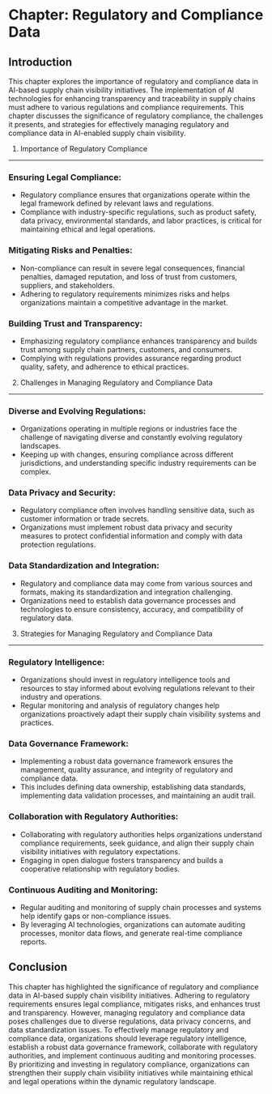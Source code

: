 Chapter: Regulatory and Compliance Data
=======================================

Introduction
------------

This chapter explores the importance of regulatory and compliance data in AI-based supply chain visibility initiatives. The implementation of AI technologies for enhancing transparency and traceability in supply chains must adhere to various regulations and compliance requirements. This chapter discusses the significance of regulatory compliance, the challenges it presents, and strategies for effectively managing regulatory and compliance data in AI-enabled supply chain visibility.

1. Importance of Regulatory Compliance
--------------------------------------

### Ensuring Legal Compliance:

* Regulatory compliance ensures that organizations operate within the legal framework defined by relevant laws and regulations.
* Compliance with industry-specific regulations, such as product safety, data privacy, environmental standards, and labor practices, is critical for maintaining ethical and legal operations.

### Mitigating Risks and Penalties:

* Non-compliance can result in severe legal consequences, financial penalties, damaged reputation, and loss of trust from customers, suppliers, and stakeholders.
* Adhering to regulatory requirements minimizes risks and helps organizations maintain a competitive advantage in the market.

### Building Trust and Transparency:

* Emphasizing regulatory compliance enhances transparency and builds trust among supply chain partners, customers, and consumers.
* Complying with regulations provides assurance regarding product quality, safety, and adherence to ethical practices.

2. Challenges in Managing Regulatory and Compliance Data
--------------------------------------------------------

### Diverse and Evolving Regulations:

* Organizations operating in multiple regions or industries face the challenge of navigating diverse and constantly evolving regulatory landscapes.
* Keeping up with changes, ensuring compliance across different jurisdictions, and understanding specific industry requirements can be complex.

### Data Privacy and Security:

* Regulatory compliance often involves handling sensitive data, such as customer information or trade secrets.
* Organizations must implement robust data privacy and security measures to protect confidential information and comply with data protection regulations.

### Data Standardization and Integration:

* Regulatory and compliance data may come from various sources and formats, making its standardization and integration challenging.
* Organizations need to establish data governance processes and technologies to ensure consistency, accuracy, and compatibility of regulatory data.

3. Strategies for Managing Regulatory and Compliance Data
---------------------------------------------------------

### Regulatory Intelligence:

* Organizations should invest in regulatory intelligence tools and resources to stay informed about evolving regulations relevant to their industry and operations.
* Regular monitoring and analysis of regulatory changes help organizations proactively adapt their supply chain visibility systems and practices.

### Data Governance Framework:

* Implementing a robust data governance framework ensures the management, quality assurance, and integrity of regulatory and compliance data.
* This includes defining data ownership, establishing data standards, implementing data validation processes, and maintaining an audit trail.

### Collaboration with Regulatory Authorities:

* Collaborating with regulatory authorities helps organizations understand compliance requirements, seek guidance, and align their supply chain visibility initiatives with regulatory expectations.
* Engaging in open dialogue fosters transparency and builds a cooperative relationship with regulatory bodies.

### Continuous Auditing and Monitoring:

* Regular auditing and monitoring of supply chain processes and systems help identify gaps or non-compliance issues.
* By leveraging AI technologies, organizations can automate auditing processes, monitor data flows, and generate real-time compliance reports.

Conclusion
----------

This chapter has highlighted the significance of regulatory and compliance data in AI-based supply chain visibility initiatives. Adhering to regulatory requirements ensures legal compliance, mitigates risks, and enhances trust and transparency. However, managing regulatory and compliance data poses challenges due to diverse regulations, data privacy concerns, and data standardization issues. To effectively manage regulatory and compliance data, organizations should leverage regulatory intelligence, establish a robust data governance framework, collaborate with regulatory authorities, and implement continuous auditing and monitoring processes. By prioritizing and investing in regulatory compliance, organizations can strengthen their supply chain visibility initiatives while maintaining ethical and legal operations within the dynamic regulatory landscape.
